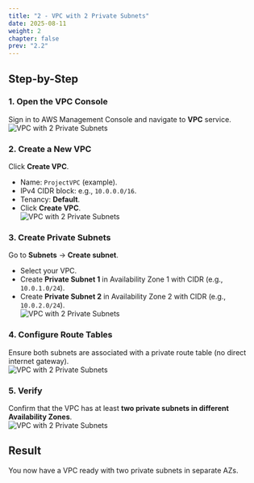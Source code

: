```yaml
---
title: "2 - VPC with 2 Private Subnets"
date: 2025-08-11
weight: 2
chapter: false
prev: "2.2"
---
```


## Step-by-Step

### 1. Open the VPC Console
Sign in to AWS Management Console and navigate to **VPC** service.  
![VPC with 2 Private Subnets](/images/002/1.png)

### 2. Create a New VPC
Click **Create VPC**.  
- Name: `ProjectVPC` (example).  
- IPv4 CIDR block: e.g., `10.0.0.0/16`.  
- Tenancy: **Default**.  
- Click **Create VPC**.  
![VPC with 2 Private Subnets](/images/002/2.png)

### 3. Create Private Subnets
Go to **Subnets** → **Create subnet**.  
- Select your VPC.  
- Create **Private Subnet 1** in Availability Zone 1 with CIDR (e.g., `10.0.1.0/24`).  
- Create **Private Subnet 2** in Availability Zone 2 with CIDR (e.g., `10.0.2.0/24`).  
![VPC with 2 Private Subnets](/images/002/3.png)

### 4. Configure Route Tables
Ensure both subnets are associated with a private route table (no direct internet gateway).  
![VPC with 2 Private Subnets](/images/002/done.png)

### 5. Verify
Confirm that the VPC has at least **two private subnets in different Availability Zones**.  
![VPC with 2 Private Subnets](/images/002/5.png)

## Result
You now have a VPC ready with two private subnets in separate AZs.
